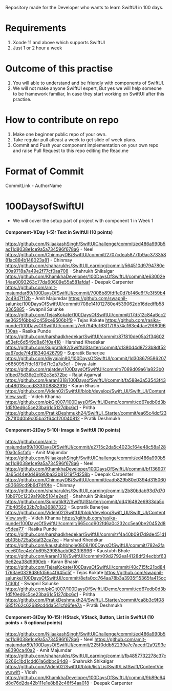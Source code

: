 Repository made for the Developer who wants to learn SwiftUI in 100 days.

# Requirements
1. Xcode 11 and above which supports SwiftUI
2. Just 1 or 2 hour a week

# Outcome of this practise
1. You will able to understand and be friendly with components of SwiftUI.
2. We will not make anyone SwiftUI expert, But yes we will help someone to be framework familiar, In case they start working on SwiftUI after this practise.

# How to contribute on repo 
1. Make one beginner public repo of your own.
2. Take regular pull atleast a week to get slide of week plans.
3. Commit and Push your component implementation on your own repo and raise Pull Request to this repo editing the Read.me

# Format of Commit
CommitLink - AuthorName

# 100DaysofSwiftUI
* We will cover the setup part of project with component 1 in Week 1

#### Component-1(Day 1-5): Text in SwiftUI (10 points)

https://github.com/NilaakashSingh/SwiftUIChallenge/commit/ed486a990b5ac11d8038e1ce9a5a734596f678a6 - Neel
https://github.com/ChinmayDB/SwiftUI/commit/2707cdea5877fb9ac37335881ac884b148023a81 - Chinmay
https://github.com/shaharukhs/SwiftUILearning/commit/564510d9794780e30a9718a7a49e2f77cf0aa708 - Shahrukh Shikalgar
https://github.com/KhamkhaDeveloper/100DaysOfSwiftUI/commit/e63002e14ae0093263c77da60609e55a581afdaf - Deepak Carpenter
https://github.com/amit-majumdar89/100DaysOfSwiftUI/commit/7008b89fdffe0d7b146e6f7e3f59b42c4947f12b - Amit Majumdar
https://github.com/swapnil-salunke/100DaysOfSwiftUI/commit/708e141012780e4539062db16dedffb583365885 - Swapnil Salunke
https://github.com/TejasKokate/100DaysOfSwiftUI/commit/17d512c84a6cc2ae3625f6bbe2c459ce9506b1f9 - Tejas Kokate
https://github.com/rasika-punde/100DaysOfSwiftUI/commit/7e67949c163f17f9574c163e4dae29f8096130aa - Rasika Punde
https://github.com/harshadkhedekar/SwiftUI/commit/87f810de05a2f34602a53efc6d549d8a61f0a418 - Harshad Khedekar
https://github.com/Supratik92/SwiftUIStarter/commit/c1380d4d8723b8df52ea67ede7f4d18340426799 - Supratik Banerjee
https://github.com/divyajain90/100DaysOfSwiftUI/commit/1d308679586207c6850957fdc1870d7fc2a7a3ef - Divya Jain
https://github.com/rajatdev/100DaysOfSwiftUI/commit/7089d09a61a823b0b1bed75d36e2cf62c3e572bc - Rajat Agarwal
https://github.com/karan1318/100DaysofSwiftUI/commit/fa588e3a53543f43cb48018cccd833ff08882916 - Karan Bhasin
https://github.com/Videh02/SwiftUI/blob/develop/Swift_UI/Swift_UI/ContentView.swift - Videh Khanna
https://github.com/pkGit007/100DaysOfSwiftUiDemo/commit/cd67edb0d3b1d5f0ed6c5ce23ba61c5127dbc6c1 - Pritha
https://github.com/PratikDeshmukh24/SwiftUI_Starter/commit/ea65c4dcf237871f040b9c05ba2f64c120040812 - Pratik Deshmukh

#### Component-2(Day 5-10): Image in SwiftUI (10 points)
https://github.com/amit-majumdar89/100DaysOfSwiftUI/commit/e2715c2da5c4023c164e48c58a128f0a0c5cfafc - Amit Majumdar
https://github.com/NilaakashSingh/SwiftUIChallenge/commit/ed486a990b5ac11d8038e1ce9a5a734596f678a6 - Neel
https://github.com/KhamkhaDeveloper/100DaysOfSwiftUI/commit/bf1369073a65d44e0d49b90ba33b81219f7d258b - Deepak Carpenter
https://github.com/ChinmayDB/SwiftUI/commit/eadb829b80e0394d315060c83689cd9b6d74f0fe - Chinmay
https://github.com/shaharukhs/SwiftUILearning/commit/2b80bdab93d7d7018b970c1239a198b5184e2ed1 - Shahrukh Shikalgar
https://github.com/Supratik92/SwiftUIStarter/commit/dd416492e6933da5c71b4056d32b7c8a36887322 - Supratik Banerjee
https://github.com/Videh02/SwiftUI/blob/develop/Swift_UI/Swift_UI/ContentView.swift - Videh Khanna
https://github.com/rasika-punde/100DaysOfSwiftUI/commit/665ccd902fd6a0c232cc5ea0be20452d8c5dea77 - Rasika Punde
https://github.com/harshadkhedekar/SwiftUI/commit/f4a40b0917d9de451d1eb105b725a3daf32ca7ec - Harshad Khedekar
https://github.com/kaustubhbhole0808/100DaysOfSwiftUI/commit/782e2faece601ec4eb1b69529985acb0623f6996 - Kaustubh Bhole
https://github.com/karan1318/SwiftUI/commit/09d2792ea14128df24ecbbf636e62ea38d9990eb - Karan Bhasin
https://github.com/TejasKokate/100DaysOfSwiftUI/commit/40c715fc21bd841763ae0328d86fd56c4f645c5f - Tejas Kokate
https://github.com/swapnil-salunke/100DaysOfSwiftUI/commit/8efa0cc764aa78b3a3935f15365fa415cc17d0bf - Swapnil Salunke
https://github.com/pkGit007/100DaysOfSwiftUiDemo/commit/cd67edb0d3b1d5f0ed6c5ce23ba61c5127dbc6c1 - Pritha
https://github.com/PratikDeshmukh24/SwiftUI_Starter/commit/ca8b3c9f08685f262c62689cd4da541cfd6fee7a - Pratik Deshmukh

#### Component-3(Day 10-15): HStack, VStack, Button, List in SwiftUI (10 points + 5 optional points)
https://github.com/NilaakashSingh/SwiftUIChallenge/commit/ed486a990b5ac11d8038e1ce9a5a734596f678a6 - Neel
https://github.com/amit-majumdar89/100DaysOfSwiftUI/commit/225f0ddb52239a7c7aecdf2a9293ea8390ca40a2 - Amit Majumdar
https://github.com/shaharukhs/SwiftUILearning/commit/fb4857732278c37c6266c1bd1cdd61a6dbbc94d8 - Shahrukh Shikalgar
https://github.com/Videh02/SwiftUI/blob/list/ListSwift/ListSwift/ContentView.swift - Videh
https://github.com/KhamkhaDeveloper/100DaysOfSwiftUI/commit/9b89c64d8d76d2da42b111e1e8b82c46f54aa018 - Deepak Carpenter
